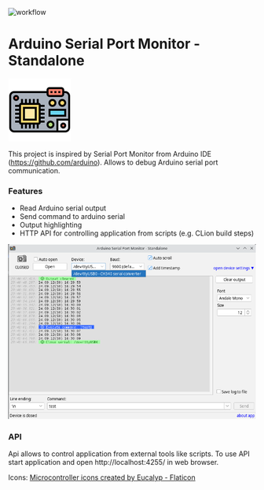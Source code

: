 ![workflow](https://github.com/andrzejo/arduino-serial-port-monitor-standalone/actions/workflows/maven.yml/badge.svg)

# Arduino Serial Port Monitor - Standalone

![icon](https://github.com/andrzejo/arduino-serial-port-monitor-standalone/raw/master/src/main/resources/images/big.png)

This project is inspired by Serial Port Monitor from Arduino IDE (https://github.com/arduino). Allows to debug Arduino
serial port communication.

### Features

- Read Arduino serial output
- Send command to arduino serial
- Output highlighting
- HTTP API for controlling application from scripts (e.g. CLion build steps)

![scr](https://github.com/andrzejo/andrzejo.github.io/blob/master/aspms/screen1.png?raw=true)

### API

Api allows to control application from external tools like scripts. To use API start application and open
http://localhost:4255/ in web browser. 


Icons: 
<a href="https://www.flaticon.com/free-icons/microcontroller" title="microcontroller icons">Microcontroller icons created by Eucalyp - Flaticon</a>
